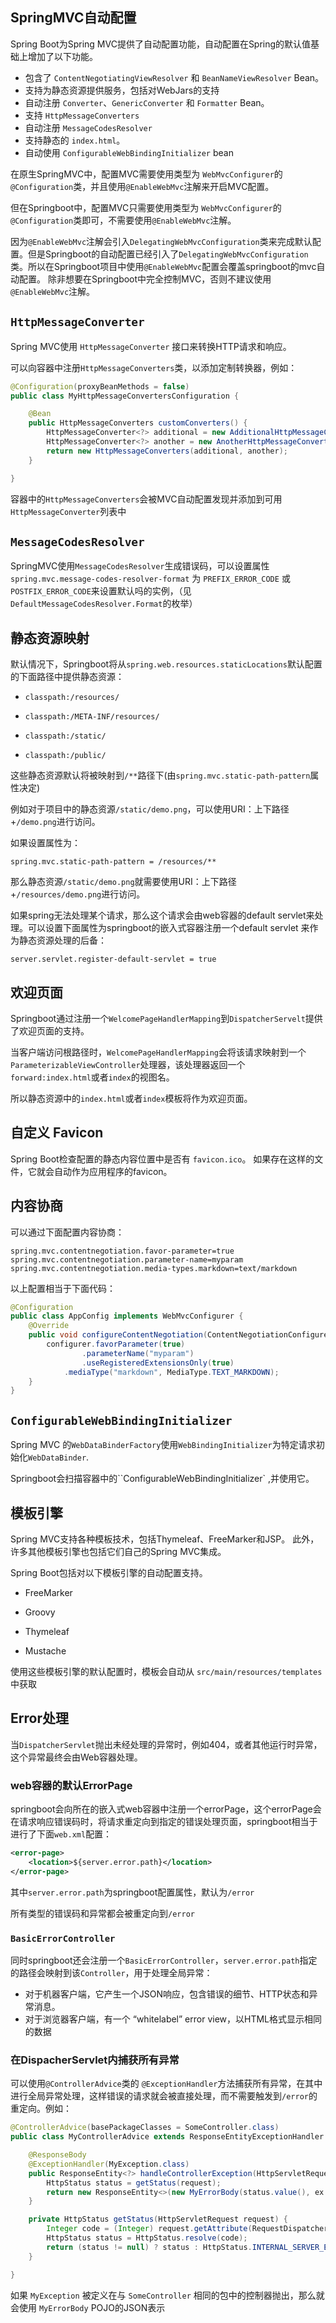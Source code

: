 ## SpringMVC自动配置

Spring Boot为Spring MVC提供了自动配置功能，自动配置在Spring的默认值基础上增加了以下功能。

- 包含了 `ContentNegotiatingViewResolver` 和 `BeanNameViewResolver` Bean。
- 支持为静态资源提供服务，包括对WebJars的支持
- 自动注册 `Converter`、`GenericConverter` 和 `Formatter` Bean。
- 支持 `HttpMessageConverters`
- 自动注册 `MessageCodesResolver`
- 支持静态的 `index.html`。
- 自动使用 `ConfigurableWebBindingInitializer` bean

在原生SpringMVC中，配置MVC需要使用类型为 `WebMvcConfigurer`的`@Configuration`类，并且使用`@EnableWebMvc`注解来开启MVC配置。

但在Springboot中，配置MVC只需要使用类型为 `WebMvcConfigurer`的`@Configuration`类即可，不需要使用`@EnableWebMvc`注解。

因为`@EnableWebMvc`注解会引入`DelegatingWebMvcConfiguration`类来完成默认配置。但是Springboot的自动配置已经引入了`DelegatingWebMvcConfiguration`类。所以在Springboot项目中使用`@EnableWebMvc`配置会覆盖springboot的mvc自动配置。  除非想要在Springboot中完全控制MVC，否则不建议使用`@EnableWebMvc`注解。

## `HttpMessageConverter`

Spring MVC使用 `HttpMessageConverter` 接口来转换HTTP请求和响应。

可以向容器中注册`HttpMessageConverters`类，以添加定制转换器，例如：

~~~java
@Configuration(proxyBeanMethods = false)
public class MyHttpMessageConvertersConfiguration {

    @Bean
    public HttpMessageConverters customConverters() {
        HttpMessageConverter<?> additional = new AdditionalHttpMessageConverter();
        HttpMessageConverter<?> another = new AnotherHttpMessageConverter();
        return new HttpMessageConverters(additional, another);
    }

}
~~~

容器中的`HttpMessageConverters`会被MVC自动配置发现并添加到可用`HttpMessageConverter`列表中

## `MessageCodesResolver`

SpringMVC使用`MessageCodesResolver`生成错误码，可以设置属性 `spring.mvc.message-codes-resolver-format` 为 `PREFIX_ERROR_CODE` 或 `POSTFIX_ERROR_CODE`来设置默认吗的实例，（见 `DefaultMessageCodesResolver.Format`的枚举）

## 静态资源映射

默认情况下，Springboot将从`spring.web.resources.staticLocations`默认配置的下面路径中提供静态资源：

* `classpath:/resources/`
* `classpath:/META-INF/resources/`

* `classpath:/static/`
* `classpath:/public/`

这些静态资源默认将被映射到`/**`路径下(由`spring.mvc.static-path-pattern`属性决定)

例如对于项目中的静态资源`/static/demo.png`，可以使用URI：上下路径+`/demo.png`进行访问。

如果设置属性为：

~~~properties
spring.mvc.static-path-pattern = /resources/**
~~~

那么静态资源`/static/demo.png`就需要使用URI：上下路径+`/resources/demo.png`进行访问。

如果spring无法处理某个请求，那么这个请求会由web容器的default servlet来处理。可以设置下面属性为springboot的嵌入式容器注册一个default servlet 来作为静态资源处理的后备：

~~~properties
server.servlet.register-default-servlet = true
~~~

## 欢迎页面

Springboot通过注册一个`WelcomePageHandlerMapping`到`DispatcherServelt`提供了欢迎页面的支持。

当客户端访问根路径时，`WelcomePageHandlerMapping`会将该请求映射到一个`ParameterizableViewController`处理器，该处理器返回一个`forward:index.html`或者`index`的视图名。

所以静态资源中的`index.html`或者`index`模板将作为欢迎页面。

## 自定义 Favicon

Spring Boot检查配置的静态内容位置中是否有 `favicon.ico`。 如果存在这样的文件，它就会自动作为应用程序的favicon。

## 内容协商

可以通过下面配置内容协商：

~~~properties
spring.mvc.contentnegotiation.favor-parameter=true
spring.mvc.contentnegotiation.parameter-name=myparam
spring.mvc.contentnegotiation.media-types.markdown=text/markdown
~~~

以上配置相当于下面代码：

~~~java
@Configuration
public class AppConfig implements WebMvcConfigurer {
    @Override
    public void configureContentNegotiation(ContentNegotiationConfigurer configurer) {
        configurer.favorParameter(true)
                .parameterName("myparam")
                .useRegisteredExtensionsOnly(true)
            .mediaType("markdown", MediaType.TEXT_MARKDOWN);
    }
}
~~~

## `ConfigurableWebBindingInitializer`

Spring MVC 的`WebDataBinderFactory`使用`WebBindingInitializer`为特定请求初始化`WebDataBinder`.

Springboot会扫描容器中的``ConfigurableWebBindingInitializer` ,并使用它。

## 模板引擎

Spring MVC支持各种模板技术，包括Thymeleaf、FreeMarker和JSP。 此外，许多其他模板引擎也包括它们自己的Spring MVC集成。

Spring Boot包括对以下模板引擎的自动配置支持。

* FreeMarker

* Groovy

* Thymeleaf

* Mustache

使用这些模板引擎的默认配置时，模板会自动从 `src/main/resources/templates `中获取

## Error处理

当`DispatcherServlet`抛出未经处理的异常时，例如404，或者其他运行时异常，这个异常最终会由Web容器处理。

### web容器的默认ErrorPage

springboot会向所在的嵌入式web容器中注册一个errorPage，这个errorPage会在请求响应错误码时，将请求重定向到指定的错误处理页面，springboot相当于进行了下面`web.xml`配置：

~~~xml
<error-page>
    <location>${server.error.path}</location>
</error-page>
~~~

其中`server.error.path`为springboot配置属性，默认为`/error`

所有类型的错误码和异常都会被重定向到`/error`

### `BasicErrorController`

同时springboot还会注册一个`BasicErrorController`，`server.error.path`指定的路径会映射到该`Controller`，用于处理全局异常：

* 对于机器客户端，它产生一个JSON响应，包含错误的细节、HTTP状态和异常消息。 
* 对于浏览器客户端，有一个 “whitelabel” error view，以HTML格式显示相同的数据

### 在DispacherServlet内捕获所有异常

可以使用`@ControllerAdvice`类的 `@ExceptionHandler`方法捕获所有异常，在其中进行全局异常处理，这样错误的请求就会被直接处理，而不需要触发到`/error`的重定向。例如：

~~~java
@ControllerAdvice(basePackageClasses = SomeController.class)
public class MyControllerAdvice extends ResponseEntityExceptionHandler {

    @ResponseBody
    @ExceptionHandler(MyException.class)
    public ResponseEntity<?> handleControllerException(HttpServletRequest request, Throwable ex) {
        HttpStatus status = getStatus(request);
        return new ResponseEntity<>(new MyErrorBody(status.value(), ex.getMessage()), status);
    }

    private HttpStatus getStatus(HttpServletRequest request) {
        Integer code = (Integer) request.getAttribute(RequestDispatcher.ERROR_STATUS_CODE);
        HttpStatus status = HttpStatus.resolve(code);
        return (status != null) ? status : HttpStatus.INTERNAL_SERVER_ERROR;
    }

}
~~~

如果 `MyException` 被定义在与 `SomeController` 相同的包中的控制器抛出，那么就会使用 `MyErrorBody` POJO的JSON表示



# 



